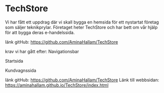 # TechStore
Vi har fått ett uppdrag där vi skall bygga en hemsida för ett nystartat företag som säljer teknikprylar. Företaget heter TechStore och har bett om vår hjälp för att bygga deras e-handelssida. 


länk gitHub: https://github.com/AminaHallam/TechStore

krav vi har gått efter:
Navigationsbar

<!-- Hemsidan skall innehålla en fixerad navigationsbar längst upp på sidan som går hela vägen från vänster till höger. -->

<!-- Till vänster i navigationsbaren skall det finnas en titel (TechStore) som skall vara klickbar, ett klick på titeln tar användaren till startsidan. -->

<!-- Till höger i navigationsbaren skall det finnas en kundvagnsknapp som skall vara klickbar, ett klick på knappen tar användaren till kundvagnssidan. -->

<!-- När en produkt läggs till i kundvagnen skall detta reflekteras med att det visas en siffra intill kundvagnsknappen som reflekterar antalet produkter i kundvagnen. -->

Startsida

<!-- Startsidan skall lista produkterna som finns i products.json filen. -->

<!-- Varje presentationsyta för produkterna skall ta upp ungefär hela höjden av skärmen och presentera all produktinformation. -->

<!-- Det skall även, för varje produkt, finnas en knapp för att lägga till produkterna i kundvagnen. -->

<!-- Produkterna som har lags till i kundvagnen skall sparas i localStorage så det är möjligt att komma åt informationen från alla sidor. -->

Kundvagnssida

<!-- Kundvagnssidan skall lista produkterna som användaren har lagt till i kundvagnen. -->

<!-- Listan skall vara horizontell och centrerad. -->

<!-- Det ska gå att se flera produkter utan att behöva skrolla på sidan. -->

<!-- Varje produkt i listan skall visa bilden, titeln, priset och en knapp för att ta bort produkten ur kundvagnen. -->

<!-- Nedanför listan skall det finnas ett totalbelopp samt en knapp för att slutföra köpet. -->

<!-- Knappen för att slutföra köpet skall, vid klickning, visa en bekräftelse på köpet i en po
pup. -->



<!--VG-->
<!-- När man bekräftar ett köp skall kundvagnen tömmas. -->


 
länk gitHub: https://github.com/AminaHallam/TechStore
Länk till webbsidan: https://aminahallam.github.io/TechStore/index.html
